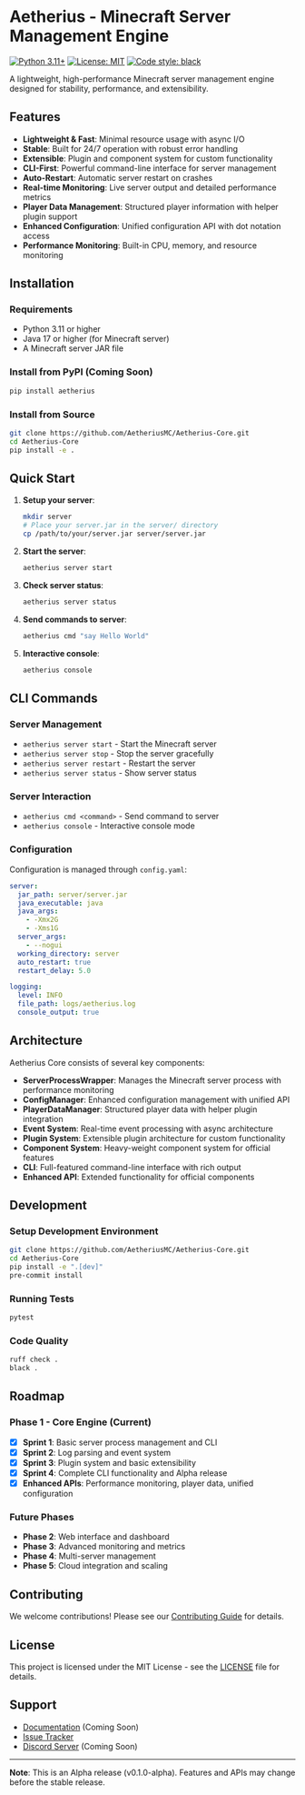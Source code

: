 # Aetherius - Minecraft Server Management Engine

[![Python 3.11+](https://img.shields.io/badge/python-3.11+-blue.svg)](https://www.python.org/downloads/)
[![License: MIT](https://img.shields.io/badge/License-MIT-yellow.svg)](https://opensource.org/licenses/MIT)
[![Code style: black](https://img.shields.io/badge/code%20style-black-000000.svg)](https://github.com/psf/black)

A lightweight, high-performance Minecraft server management engine designed for stability, performance, and extensibility.

## Features

- **Lightweight & Fast**: Minimal resource usage with async I/O
- **Stable**: Built for 24/7 operation with robust error handling
- **Extensible**: Plugin and component system for custom functionality
- **CLI-First**: Powerful command-line interface for server management
- **Auto-Restart**: Automatic server restart on crashes
- **Real-time Monitoring**: Live server output and detailed performance metrics
- **Player Data Management**: Structured player information with helper plugin support
- **Enhanced Configuration**: Unified configuration API with dot notation access
- **Performance Monitoring**: Built-in CPU, memory, and resource monitoring

## Installation

### Requirements

- Python 3.11 or higher
- Java 17 or higher (for Minecraft server)
- A Minecraft server JAR file

### Install from PyPI (Coming Soon)

```bash
pip install aetherius
```

### Install from Source

```bash
git clone https://github.com/AetheriusMC/Aetherius-Core.git
cd Aetherius-Core
pip install -e .
```

## Quick Start

1. **Setup your server**:
   ```bash
   mkdir server
   # Place your server.jar in the server/ directory
   cp /path/to/your/server.jar server/server.jar
   ```

2. **Start the server**:
   ```bash
   aetherius server start
   ```

3. **Check server status**:
   ```bash
   aetherius server status
   ```

4. **Send commands to server**:
   ```bash
   aetherius cmd "say Hello World"
   ```

5. **Interactive console**:
   ```bash
   aetherius console
   ```

## CLI Commands

### Server Management

- `aetherius server start` - Start the Minecraft server
- `aetherius server stop` - Stop the server gracefully
- `aetherius server restart` - Restart the server
- `aetherius server status` - Show server status

### Server Interaction

- `aetherius cmd <command>` - Send command to server
- `aetherius console` - Interactive console mode

### Configuration

Configuration is managed through `config.yaml`:

```yaml
server:
  jar_path: server/server.jar
  java_executable: java
  java_args:
    - -Xmx2G
    - -Xms1G
  server_args:
    - --nogui
  working_directory: server
  auto_restart: true
  restart_delay: 5.0

logging:
  level: INFO
  file_path: logs/aetherius.log
  console_output: true
```

## Architecture

Aetherius Core consists of several key components:

- **ServerProcessWrapper**: Manages the Minecraft server process with performance monitoring
- **ConfigManager**: Enhanced configuration management with unified API
- **PlayerDataManager**: Structured player data with helper plugin integration
- **Event System**: Real-time event processing with async architecture
- **Plugin System**: Extensible plugin architecture for custom functionality
- **Component System**: Heavy-weight component system for official features
- **CLI**: Full-featured command-line interface with rich output
- **Enhanced API**: Extended functionality for official components

## Development

### Setup Development Environment

```bash
git clone https://github.com/AetheriusMC/Aetherius-Core.git
cd Aetherius-Core
pip install -e ".[dev]"
pre-commit install
```

### Running Tests

```bash
pytest
```

### Code Quality

```bash
ruff check .
black .
```

## Roadmap

### Phase 1 - Core Engine (Current)

- [x] **Sprint 1**: Basic server process management and CLI
- [x] **Sprint 2**: Log parsing and event system
- [x] **Sprint 3**: Plugin system and basic extensibility
- [x] **Sprint 4**: Complete CLI functionality and Alpha release
- [x] **Enhanced APIs**: Performance monitoring, player data, unified configuration

### Future Phases

- **Phase 2**: Web interface and dashboard
- **Phase 3**: Advanced monitoring and metrics
- **Phase 4**: Multi-server management
- **Phase 5**: Cloud integration and scaling

## Contributing

We welcome contributions! Please see our [Contributing Guide](CONTRIBUTING.md) for details.

## License

This project is licensed under the MIT License - see the [LICENSE](LICENSE) file for details.

## Support

- [Documentation](https://docs.aetherius.mc) (Coming Soon)
- [Issue Tracker](https://github.com/AetheriusMC/Aetherius-Core/issues)
- [Discord Server](https://discord.gg/aetherius) (Coming Soon)

---

**Note**: This is an Alpha release (v0.1.0-alpha). Features and APIs may change before the stable release.
